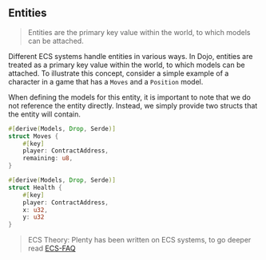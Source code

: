 ## Entities

> Entities are the primary key value within the world, to which models can be attached.

Different ECS systems handle entities in various ways. In Dojo, entities are treated as a primary key value within the world, to which models can be attached. To illustrate this concept, consider a simple example of a character in a game that has a `Moves` and a `Position` model.

When defining the models for this entity, it is important to note that we do not reference the entity directly. Instead, we simply provide two structs that the entity will contain.

```rust
#[derive(Models, Drop, Serde)]
struct Moves {
    #[key]
    player: ContractAddress,
    remaining: u8,
}

#[derive(Models, Drop, Serde)]
struct Health {
    #[key]
    player: ContractAddress,
    x: u32,
    y: u32
}
```

> ECS Theory: Plenty has been written on ECS systems, to go deeper read [ECS-FAQ](https://github.com/SanderMertens/ecs-faq)
